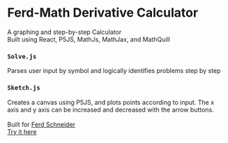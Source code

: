 # Ferd-Math Derivative Calculator

A graphing and step-by-step Calculator <br>
Built using React, P5JS, MathJs, MathJax, and MathQuill

### `Solve.js`

Parses user input by symbol and logically identifies problems step by step

### `Sketch.js`

Creates a canvas using P5JS, and plots points according to input. The x axis and y axis can be increased and decreased with the arrow buttons. <br> <br>
Built for [Ferd Schneider](https://www.linkedin.com/in/ferd-schneider-b1406019/) <br>
[Try it here](https://ferd-math.vercel.app/)

